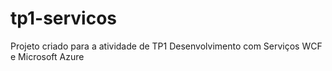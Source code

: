 # tp1-servicos
Projeto criado para a atividade de TP1 Desenvolvimento com Serviços WCF e Microsoft Azure
